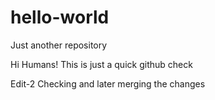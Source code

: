 # hello-world
Just another repository

Hi Humans! 
This is just a quick github check

Edit-2
Checking and later merging the changes
